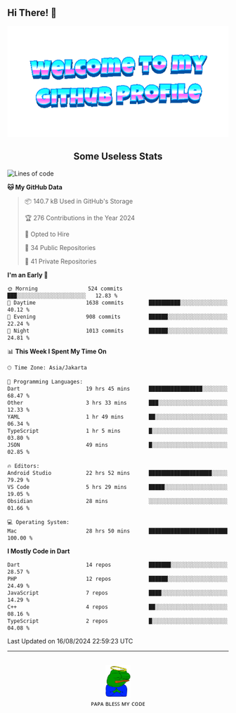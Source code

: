 ## Hi There! 👋

<div align="center">
	<img src="https://raw.githubusercontent.com/deogw/deogw/main/assets/welkom.gif" alt="welkom to my github profile">
	<br>
</div>
<h2 style="text-align:center">Some Useless Stats</h3>

<!--START_SECTION:waka-->
![Lines of code](https://img.shields.io/badge/From%20Hello%20World%20I%27ve%20Written-11.5%20million%20lines%20of%20code-blue)

**🐱 My GitHub Data** 

> 📦 140.7 kB Used in GitHub's Storage 
 > 
> 🏆 276 Contributions in the Year 2024
 > 
> 💼 Opted to Hire
 > 
> 📜 34 Public Repositories 
 > 
> 🔑 41 Private Repositories 
 > 
**I'm an Early 🐤** 

```text
🌞 Morning                524 commits         ███░░░░░░░░░░░░░░░░░░░░░░   12.83 % 
🌆 Daytime                1638 commits        ██████████░░░░░░░░░░░░░░░   40.12 % 
🌃 Evening                908 commits         ██████░░░░░░░░░░░░░░░░░░░   22.24 % 
🌙 Night                  1013 commits        ██████░░░░░░░░░░░░░░░░░░░   24.81 % 
```


📊 **This Week I Spent My Time On** 

```text
🕑︎ Time Zone: Asia/Jakarta

💬 Programming Languages: 
Dart                     19 hrs 45 mins      █████████████████░░░░░░░░   68.47 % 
Other                    3 hrs 33 mins       ███░░░░░░░░░░░░░░░░░░░░░░   12.33 % 
YAML                     1 hr 49 mins        ██░░░░░░░░░░░░░░░░░░░░░░░   06.34 % 
TypeScript               1 hr 5 mins         █░░░░░░░░░░░░░░░░░░░░░░░░   03.80 % 
JSON                     49 mins             █░░░░░░░░░░░░░░░░░░░░░░░░   02.85 % 

🔥 Editors: 
Android Studio           22 hrs 52 mins      ████████████████████░░░░░   79.29 % 
VS Code                  5 hrs 29 mins       █████░░░░░░░░░░░░░░░░░░░░   19.05 % 
Obsidian                 28 mins             ░░░░░░░░░░░░░░░░░░░░░░░░░   01.66 % 

💻 Operating System: 
Mac                      28 hrs 50 mins      █████████████████████████   100.00 % 
```

**I Mostly Code in Dart** 

```text
Dart                     14 repos            ███████░░░░░░░░░░░░░░░░░░   28.57 % 
PHP                      12 repos            ██████░░░░░░░░░░░░░░░░░░░   24.49 % 
JavaScript               7 repos             ████░░░░░░░░░░░░░░░░░░░░░   14.29 % 
C++                      4 repos             ██░░░░░░░░░░░░░░░░░░░░░░░   08.16 % 
TypeScript               2 repos             █░░░░░░░░░░░░░░░░░░░░░░░░   04.08 % 
```




 Last Updated on 16/08/2024 22:59:23 UTC
<!--END_SECTION:waka-->
---
<div align="center">
    <br>
    <a href="https://bit.ly/3A2g5zU">
        <img src="https://raw.githubusercontent.com/deogw/deogw/main/assets/papabless.png"
            alt="welkom to my github profile" height="75px">
    </a>
    <br>
ᴘᴀᴘᴀ ʙʟᴇꜱꜱ ᴍʏ ᴄᴏᴅᴇ
</div>
